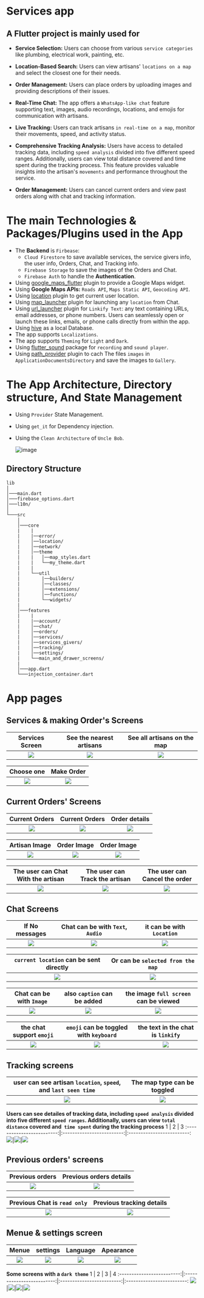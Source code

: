 # Services app



## A Flutter project is mainly used for 
* **Service Selection:** Users can choose from various `service categories` like plumbing, electrical work, painting, etc.

* **Location-Based Search:** Users can view artisans' `locations on a map` and select the closest one for their needs.

* **Order Management:** Users can place orders by uploading images and providing descriptions of their issues.

* **Real-Time Chat:** The app offers a `WhatsApp-like chat` feature supporting text, images, audio recordings, locations, and emojis for communication with artisans.

* **Live Tracking:** Users can track artisans `in real-time on a map`, monitor their movements, speed, and activity status.

* **Comprehensive Tracking Analysis:** Users have access to detailed tracking data, including `speed analysis` divided into five different speed ranges. Additionally, users can view total distance covered and time spent during the tracking process. This feature provides valuable insights into the artisan's `movements` and performance throughout the service.

* **Order Management:** Users can cancel current orders and view past orders along with chat and tracking information.



# The main Technologies & Packages/Plugins used in the App
  * The **Backend** is `Firbease`:
    * `Cloud Firestore` to save available services, the service givers info, the user info, Orders, Chat, and Tracking info.
    * `Firebase Storage` to save the images of the Orders and Chat.
    * `Firebase Auth` to handle the **Authentication**.
  * Using [google_maps_flutter](https://pub.dev/packages/google_maps_flutter) plugin to provide a Google Maps widget.
  * Using **Google Maps APIs:** `Roads API`, `Maps Static API`, `Geocoding API`.
  * Using [location](https://pub.dev/packages/location) plugin to get current user location.
  * Using [map_launcher](https://pub.dev/packages/map_launcher) plugin for launching any `location` from Chat.
  * Using [url_launcher](https://pub.dev/packages/url_launcher) plugin for `Linkify Text`: any text containing URLs, email addresses, or phone numbers. Users can seamlessly open or launch these links, emails, or phone calls directly from within the app.
  * Using [hive](https://pub.dev/packages/hive) as a local Database.
  * The app supports `Localizations`.
  * The app supports `Theming` for `Light` and `Dark`.
  * Using [flutter_sound](https://pub.dev/packages/flutter_sound) package for `recording` and `sound player`.
  * Using [path_provider](https://pub.dev/packages/path_provider) plugin to cach The files `images` in `ApplicationDocumentsDirectory` and save the images to `Gallery`.



# The App Architecture, Directory structure, And State Management
  * Using `Provider` State Management.
  * Using `get_it` for Dependency injection.
  * Using the `Clean Architecture` of `Uncle Bob`.

    ![image](https://github.com/salahalshafey/services_app/assets/64344500/20bcf926-812b-4c53-a2ec-9730fbd0343f)

## Directory Structure
```
lib
│
│───main.dart
│───firebase_options.dart
│───l10n/
│  
└───src
    │
    │───core
    |    |
    |    |──error/
    |    │──location/
    |    │──network/
    |    │──theme
    |    |   │──map_styles.dart
    |    |   └──my_theme.dart   
    |    |
    |    └──util
    |        |──builders/
    |        │──classes/
    |        │──extensions/
    |        │──functions/
    |        └──widgets/   
    |    
    │───features
    |    |
    |    |──account/
    |    │──chat/
    |    │──orders/
    |    │──services/
    |    │──services_givers/
    |    │──tracking/
    |    │──settings/   
    |    └──main_and_drawer_screens/
    |
    │───app.dart      
    └───injection_container.dart
```



# App pages

## Services & making Order's Screens
  Services Screen              | See the nearest artisans       | See all artisans on the map  
:-------------------------:|:-------------------------:|:-------------------------:
![](https://github.com/salahalshafey/services_app/assets/64344500/f8ee206d-9394-4e0b-8b9a-1a67a7160f65)|![](https://github.com/salahalshafey/services_app/assets/64344500/0184ab62-5cf8-4244-af9d-59a6e3dd8194)|![](https://github.com/salahalshafey/services_app/assets/64344500/a97af2be-d19d-4351-b5b3-1b46851979a0)

  Choose one               |     Make Order    
:-------------------------:|:-------------------------:
![](https://github.com/salahalshafey/services_app/assets/64344500/7e262116-4dad-48e6-86da-193611c9e41d)|![](https://github.com/salahalshafey/services_app/assets/64344500/0fe1c118-385d-44d8-8045-c94a02c9a6a5)

## Current Orders' Screens
  Current Orders              | Current Orders       | Order details
:-------------------------:|:-------------------------:|:-------------------------:
![](https://github.com/salahalshafey/services_app/assets/64344500/9c596abd-363a-4b6e-9a5c-7fb547f2b5d7)|![](https://github.com/salahalshafey/services_app/assets/64344500/3335c933-f96b-4ddf-aaae-ada24d983ef6)|![](https://github.com/salahalshafey/services_app/assets/64344500/f6880cb9-b55d-40b3-bd33-e14702cbae07)

  Artisan Image              | Order Image       | Order Image
:-------------------------:|:-------------------------:|:-------------------------:
![](https://github.com/salahalshafey/services_app/assets/64344500/a4917afd-1b62-41de-a8af-a178fdcd2ff4)|![](https://github.com/salahalshafey/services_app/assets/64344500/52d735fe-f72d-46e1-8623-d275b1e2305f)|![](https://github.com/salahalshafey/services_app/assets/64344500/8c81a72f-0e07-458b-8d04-2b072e2c8331)

  The user can Chat With the artisan         | The user can Track the artisan       | The user can Cancel the order
:-------------------------:|:-------------------------:|:-------------------------:
![](https://github.com/salahalshafey/services_app/assets/64344500/eab3bfb8-d202-4f96-94c1-47d71b499a69)|![](https://github.com/salahalshafey/services_app/assets/64344500/ba45c821-500c-4b09-9a0d-e13a40ee0eb8)|![](https://github.com/salahalshafey/services_app/assets/64344500/ab67f7ac-011e-4986-8415-844a7902701a)

## Chat Screens
  If No messages              | Chat can be with `Text`, `Audio`       | it can be with `Location`  
:-------------------------:|:-------------------------:|:-------------------------:
![](https://github.com/salahalshafey/services_app/assets/64344500/7b1f74ae-b305-42a8-a3cd-f422799b1b91)|![](https://github.com/salahalshafey/services_app/assets/64344500/2f89622b-9fab-480d-8ec7-93b63e8f5ee3)|![](https://github.com/salahalshafey/services_app/assets/64344500/7b3acf3b-3d16-43a8-ac3d-25f5681aa71e)

  `current location` can be sent directly              |     Or can be `selected from the map`
:-------------------------:|:-------------------------:
![](https://github.com/salahalshafey/services_app/assets/64344500/d4d446cc-bd04-4f98-ad21-a55f138f665f)|![](https://github.com/salahalshafey/services_app/assets/64344500/e0b051fd-7ec0-45cd-a005-4d91dd8f4de4)

  Chat can be with `Image`      | also `caption` can be added     | the image `full screen` can be viewed
:-------------------------:|:-------------------------:|:-------------------------:
![](https://github.com/salahalshafey/services_app/assets/64344500/82b9968b-1e26-4f62-9814-e85636b9451c)|![](https://github.com/salahalshafey/services_app/assets/64344500/3e1cb0d7-fe26-49c4-b329-d52ce50a4534)|![](https://github.com/salahalshafey/services_app/assets/64344500/20437582-9878-4456-9d0c-2244666584b3)

  the chat support `emoji` | `emoji` can be toggled with `keyboard` | the text in the chat is `linkify`
:-------------------------:|:-------------------------:|:-------------------------:
![](https://github.com/salahalshafey/services_app/assets/64344500/3c79142d-d736-40b2-a43a-de5bed048ac9)|![](https://github.com/salahalshafey/services_app/assets/64344500/7fcc1946-7c8f-4bc6-b92a-47242474be91)|![](https://github.com/salahalshafey/services_app/assets/64344500/6427287e-8373-4cc5-8666-a47d265ef9fe)

## Tracking screens
  user can see artisan `location`, `speed`, and `last seen time`             |     The map type can be toggled
:-------------------------:|:-------------------------:
![](https://github.com/salahalshafey/services_app/assets/64344500/a5f84de9-efb9-40e9-aaa7-65826ff9f5af)|![](https://github.com/salahalshafey/services_app/assets/64344500/69b3fa7f-6c51-4b73-a233-03a056584684)

**Users can see detailes of tracking data, including `speed analysis` divided into five different `speed ranges`. Additionally, users can view `total distance` covered and` time spent` during the tracking process**
  1 | 2 | 3
:-------------------------:|:-------------------------:|:-------------------------:
![](https://github.com/salahalshafey/services_app/assets/64344500/f1ddd2c8-0df4-4217-934f-d0bedd81f1ad)|![](https://github.com/salahalshafey/services_app/assets/64344500/51aaaf3e-eaaf-4c00-9190-eb8346e9735b)|![](https://github.com/salahalshafey/services_app/assets/64344500/8477af8e-b50f-4ba0-9389-0d91024ecb1d)

## Previous orders' screens
  Previous orders        |     Previous orders details
:-------------------------:|:-------------------------:
![](https://github.com/salahalshafey/services_app/assets/64344500/8e3aa0d9-2a43-4a25-8aae-417dfbad8a28)|![](https://github.com/salahalshafey/services_app/assets/64344500/45a2702f-7a1e-427c-b72a-69181d368eb7)

  Previous Chat is `read only`        |     Previous tracking details
:-------------------------:|:-------------------------:
![](https://github.com/salahalshafey/services_app/assets/64344500/097d7c2f-de95-4f74-9f88-a67b4eda0378)|![](https://github.com/salahalshafey/services_app/assets/64344500/2499a1f5-f42c-47a9-b318-8862d8d89ce8)

## Menue & settings screen
  Menue | settings | Language | Apearance
:-------------------------:|:-------------------------:|:-------------------------:|:-------------------------:
![](https://github.com/salahalshafey/services_app/assets/64344500/cc7a5d80-e506-4d4f-8c24-a417bffbbaf2)|![](https://github.com/salahalshafey/services_app/assets/64344500/ea0f089a-e332-4167-80a8-7c36ca311227)|![](https://github.com/salahalshafey/services_app/assets/64344500/494865cf-5009-4877-af2f-4775e92b3f6e)|![](https://github.com/salahalshafey/services_app/assets/64344500/29900b35-05c8-45ba-ae16-467655914259)

**Some screens with a `dark theme`**
  1 | 2 | 3 | 4
:-------------------------:|:-------------------------:|:-------------------------:|:-------------------------:
![](https://github.com/salahalshafey/services_app/assets/64344500/54e8a9be-3f1f-4e64-a15f-928612454fcb)|![](https://github.com/salahalshafey/services_app/assets/64344500/a174c80d-043f-443e-9030-e2358daa5ec5)|![](https://github.com/salahalshafey/services_app/assets/64344500/37de3ba0-7b2d-4473-b345-530fbcdfae3a)|![](https://github.com/salahalshafey/services_app/assets/64344500/ea377a6e-f8fc-4986-adc3-dcefd3afba16)
